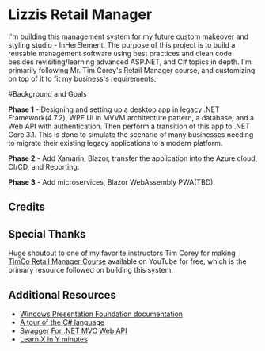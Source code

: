 # Lizzis Retail Manager


I'm building this management system for my future custom makeover and styling studio - InHerElement. The purpose of this project is to build a reusable management software using best practices and clean code besides revisiting/learning advanced ASP.NET, and C# topics in depth. I'm primarily following Mr. Tim Corey's Retail Manager course, and customizing on top of it to fit my business's requirements.


#Background and Goals


**Phase 1** - Designing and setting up a desktop app in legacy .NET Framework(4.7.2), WPF UI in MVVM architecture pattern, a database, and a Web API with authentication. Then perform a transition of this app to .NET Core 3.1. This is done to simulate the scenario of many businesses needing to migrate their existing legacy applications to a modern platform.    


**Phase 2** - Add Xamarin, Blazor, transfer the application into the Azure cloud, CI/CD, and Reporting.

**Phase 3** - Add microservices, Blazor WebAssembly PWA(TBD).

## Credits


## Special Thanks


Huge shoutout to one of my favorite instructors Tim Corey for making [TimCo Retail Manager Course](https://www.youtube.com/playlist?list=PLLWMQd6PeGY0bEMxObA6dtYXuJOGfxSPx) available on YouTube for free, which is the primary resource followed on building this system. 


## Additional Resources
- [Windows Presentation Foundation documentation](https://learn.microsoft.com/en-us/dotnet/desktop/wpf/?view=netdesktop-7.0&WT.mc_id=dotnet-35129-website)
- [A tour of the C# language](https://learn.microsoft.com/en-us/dotnet/csharp/tour-of-csharp/)
- [Swagger For .NET MVC Web API]()
- [Learn X in Y minutes](https://learnxinyminutes.com/docs/csharp/)
